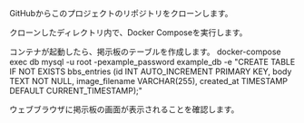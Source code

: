 GitHubからこのプロジェクトのリポジトリをクローンします。

クローンしたディレクトリ内で、Docker Composeを実行します。

コンテナが起動したら、掲示板のテーブルを作成します。
docker-compose exec db mysql -u root -pexample_password example_db -e "CREATE TABLE IF NOT EXISTS bbs_entries (id INT AUTO_INCREMENT PRIMARY KEY, body TEXT NOT NULL, image_filename VARCHAR(255), created_at TIMESTAMP DEFAULT CURRENT_TIMESTAMP);"

ウェブブラウザに掲示板の画面が表示されることを確認します。
